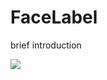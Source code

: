 # FaceLabel

brief introduction

![](https://github.com/GitDidNotExitCleanly/FaceLabel/tree/master/Screenshot/QQ截图20150514172557.png)
